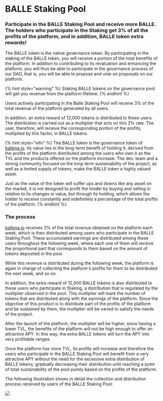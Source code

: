 # BALLE Staking Pool

### Participate in the BALLE Staking Pool and receive more BALLE. The holders who participate in the Staking get 3% of all the profits of the platform, and in addition, BALLE token extra rewards!



The BALLE token is the native governance token. By participating in the staking of the BALLE token, you will receive a portion of the total benefits of the platform. In addition to contributing to its revaluation and enhancing the platform, you will thus be able to participate in the governance process of our DAO, that is, you will be able to propose and vote on proposals on our platform.

{% hint style="warning" %}
Staking BALLE tokens on the governance pool will get you revenue from the platform lifetime. 
{% endhint %}

Users actively participating in the Balle Staking Pool will receive 3% of the total revenue of the platform generated by all users. 

In addition, an extra reward of 12,000 tokens is distributed to these users. The distribution is carried out as a multiplier that acts on this 3% rate. The user, therefore, will receive the corresponding portion of the profits, multiplied by this factor, in BALLE tokens.

{% hint style="info" %}
The BALLE token is the governance token of [ballena.io](https://ballena.io/). Its value lies in the long-term benefit of holding it, derived from the profits of the platform distributed among the users who own it as the TVL and the products offered on the platform increase. The dev. team and a strong community focused on the long-term sustainability of the project, as well as a limited supply of tokens, make the BALLE token a highly valued asset. 

Just as the value of the token will suffer ups and downs like any asset on the market, it is not designed to profit the holder by buying and selling in relation to its changes in value, but through its holding, which allows the holder to receive constantly and indefinitely a percentage of the total profits of the platform.
{% endhint %}

### 

### The process

[ballena.io](https://ballena.io/) receives 3% of the total revenue obtained on the platform each week, which is then distributed among users who participate in the BALLE Staking Pool. These accumulated earnings are distributed among these users throughout the following week, where each one of them will receive the proportional part that corresponds to them based on the amount of tokens deposited in the pool.

While this revenue is distributed during the following week, the platform is again in charge of collecting the platform's profits for them to be distributed the next week, and so on. 

In addition, the extra reward of 12,000 BALLE tokens is also distributed to these users who participate in Staking, a distribution that is regulated by the multiplier observed in the pool. This multiplier will mark the number of tokens that are distributed along with the earnings of the platform. Since the objective of this product is to distribute part of the profits of the platform and be sustained by them, the multiplier will be varied to satisfy the needs of the project. 

After the launch of the platform, the multiplier will be higher, since having a lower TVL, the benefits of the platform will not be high enough to offer an attractive APY. In this way, the extra BALLE tokens will turn the APY into very profitable ranges. 

Once the platform has more TVL, its profits will increase and therefore the users who participate in the BALLE Staking Pool will benefit from a very attractive APY without the need for the excessive extra distribution of BALLE tokens, gradually decreasing their distribution until reaching a point of total sustainability of the pool purely based on the profits of the platform. 

The following illustration shows in detail the collection and distribution process received by users of the BALLE Staking Pool:



![](https://gblobscdn.gitbook.com/assets%2F-MTqcMNejtSwviEPBQE6%2F-MahVFCV5UcQ4at3_brx%2F-MahWhNeRZzUDLVoc2Fa%2FBalleStaking.png?alt=media&token=2d8c1dc4-a383-4229-877b-6ed40755992e)





